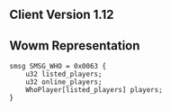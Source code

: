 ## Client Version 1.12

## Wowm Representation
```rust,ignore
smsg SMSG_WHO = 0x0063 {
    u32 listed_players;    
    u32 online_players;    
    WhoPlayer[listed_players] players;    
}

```
